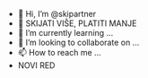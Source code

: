 - 📢 Hi, I’m @skipartner
- 👀 SKIJATI VIŠE, PLATITI MANJE
- 🌱 I’m currently learning ...
- 💞️ I’m looking to collaborate on ...
- 📫 How to reach me ...
- NOVI RED

<!---
skipartner/skipartner is a ✨ special ✨ repository because its `README.md` (this file) appears on your GitHub profile.
You can click the Preview link to take a look at your changes.
--->

